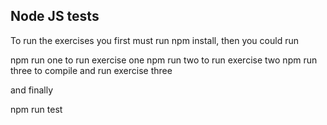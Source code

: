 ## Node JS tests

To run the exercises you first must run npm install,
then you could run

npm run one to run exercise one
npm run two to run exercise two
npm run three to compile and run exercise three

and finally

npm run test
